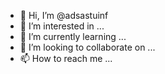 - 👋 Hi, I’m @adsastuinf
- 👀 I’m interested in ...
- 🌱 I’m currently learning ...
- 💞️ I’m looking to collaborate on ...
- 📫 How to reach me ...

<!---
adsastuinf/adsastuinf is a ✨ special ✨ repository because its `README.md` (this file) appears on your GitHub profile.
You can click the Preview link to take a look at your changes.
--->
